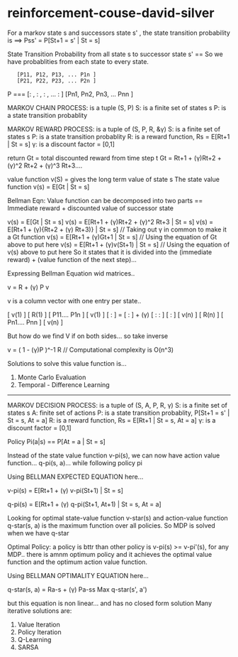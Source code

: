 # reinforcement-couse-david-silver

For a markov state s and successors state s' , the state transition probability is ==> Pss' = P[St+1 = s' | St = s]

State Transition Probability from all state s to successor state s' == So we have probablities from each state to every state.


       [P11, P12, P13, ... P1n ]
       [P21, P22, P23, ... P2n ]
P ===  [:  , :  , :  , ... :   ] 
       [Pn1, Pn2, Pn3, ... Pnn ]



MARKOV CHAIN PROCESS: is a tuple (S, P) 
S: is a finite set of states s
P: is a state transition probablity

MARKOV REWARD PROCESS: is a tuple of (S, P, R, &&gamma;)
S: is a finite set of states s
P: is a state transition probablity
R: is a reward function, Rs = E[Rt+1 | St = s]
&gamma;: is a discount factor = [0,1]


return Gt = total discounted reward from time step t 
Gt = Rt+1 + (&gamma;)Rt+2 + (&gamma;)^2 Rt+2 + (&gamma;)^3 Rt+3....


value function v(S) = gives the long term value of state s 
The state value function v(s) = E[Gt | St = s]

Bellman Eqn: Value function can be decomposed into two parts == Immediate reward + discounted value of successor state 

v(s) = E[Gt | St = s]
v(s) = E[Rt+1  + (&gamma;)Rt+2 + (&gamma;)^2 Rt+3 | St = s]
v(s) = E[Rt+1  + (&gamma;){Rt+2 + (&gamma;) Rt+3)} | St = s]  // Taking out &gamma; in common to make it a Gt function
v(s) = E[Rt+1  + (&gamma;)Gt+1 | St = s]  // Using the equation of Gt above to put here
v(s) = E[Rt+1  + (&gamma;)v(St+1) | St = s]  // Using the equation of v(s) above to put here 
So it states that it is divided into the (immediate reward) + (value function of the next step)...

Expressing Bellman Equation wid matrices..

v = R + (&gamma;) P v 

v is a column vector with one entry per state..

[ v(1) ]    [ R(1) ]               [ P11.... P1n ]  [ v(1) ]
[   :  ]  = [  :   ]   + (&gamma;)   [  :       :  ]  [  :   ]
[ v(n) ]    [ R(n) ]               [ Pn1.... Pnn ]  [ v(n) ]

But how do we find V if on both sides... so take inverse

v = ( 1 - (&gamma;)P )^-1  R   // Computational complexity is O(n^3)

Solutions to solve this value function is... 
1. Monte Carlo Evaluation
2. Temporal - Difference Learning

---------------------------------------------------------------------------------

MARKOV DECISION PROCESS: is a tuple of (S, A, P, R, &gamma;)
S: is a finite set of states s
A: finite set of actions
P: is a state transition probablity, P[St+1 = s' | St = s, At = a]
R: is a reward function, Rs = E[Rt+1 | St = s, At = a]
&gamma;: is a discount factor = [0,1]

Policy Pi(a|s) == P[At = a | St = s]

Instead of the state value function v-pi(s), we can now have action value function... q-pi(s, a)... while following policy pi

Using BELLMAN EXPECTED EQUATION here...

v-pi(s) = E[Rt+1 + (&gamma;) v-pi(St+1) | St = s]

q-pi(s) = E[Rt+1 + (&gamma;) q-pi(St+1, At+1) | St = s, At = a]


Looking for optimal state-value function v-star(s) and action-value function q-star(s, a) is the maximum function over all policies. 
So MDP is solved when we have q-star

Optimal Policy: a policy is bttr than other policy is v-pi(s) >= v-pi'(s), 
for any MDP.. there is amnm optimum policy and it achieves the optimal value function and the optimum action value function.

Using BELLMAN OPTIMALITY EQUATION here...

q-star(s, a) = Ra-s  + (&gamma;) Pa-ss Max q-star(s', a')

but this equation is non linear... and has no closed form solution
Many iterative solutions are: 
1. Value Iteration
2. Policy Iteration
3. Q-Learning
4. SARSA



